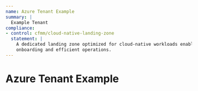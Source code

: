 ```yaml
---
name: Azure Tenant Example
summary: |
  Example Tenant 
compliance:
- control: cfmm/cloud-native-landing-zone
  statement: |
    A dedicated landing zone optimized for cloud-native workloads enables quick
    onboarding and efficient operations.
---
```


# Azure Tenant Example

 
